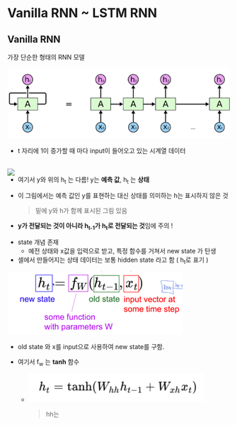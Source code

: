 # Vanilla RNN ~ LSTM RNN

## Vanilla RNN

가장 단순한 형태의 RNN 모델

![](./img/rnn/2.png)

* t 자리에 1이 증가할 때 마다 input이 들어오고 있는 시계열 데이터

<br>

<img src="/Users/admin/ML_Study/Choyi/img/lstm/2.png" align="left">

- 여기서 y와 위의 h<sub>t</sub> 는 다름! y는 **예측 값**, h<sub>t</sub> 는 **상태**

- 이 그림에서는 예측 값인 y를 표현하는 대신 상태를 의미하는 h는 표시하지 않은 것

  > 밑에 y와 h가 함께 표시된 그림 있음

- **y가 전달되는 것이 아니라 h<sub>t-1</sub>가 h<sub>t</sub>로 전달되는 것**임에 주의 !

* state 개념 존재
  * 예전 상태와 x값을 입력으로 받고, 특정 함수를 거쳐서 new state 가 탄생
* 셀에서 만들어지는 상태 데이터는 보통 hidden state 라고 함 ( h<sub>t</sub>로 표기 )

![](./img/lstm/1.png)

* old state 와 x를 input으로 사용하여 new state를 구함.

* 여기서 f<sub>w</sub> 는 **tanh** 함수

  * ![](./img/lstm/3.png)

    > hh는 